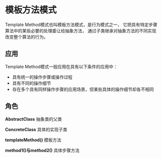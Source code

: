# 模板方法模式
Template Method模式也叫模板方法模式，是行为模式之一，
它把具有特定步骤算法中的某些必要的处理委让给抽象方法，
通过子类继承对抽象方法的不同实现改变整个算法的行为。

## 应用
Template Method模式一般应用在具有以下条件的应用中：

- 具有统一的操作步骤或操作过程
- 具有不同的操作细节
- 存在多个具有同样操作步骤的应用场景，但某些具体的操作细节却各不相同

## 角色
**AbstractClass**
抽象类的父类

**ConcreteClass**
具体的实现子类

**templateMethod()**
模板方法

**method1()与method2()**
具体步骤方法  

